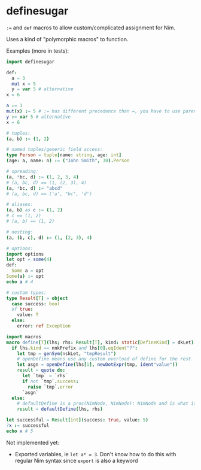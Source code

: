 # definesugar

`:=` and `def` macros to allow custom/complicated assignment for Nim.

Uses a kind of "polymorphic macros" to function.

Examples (more in tests):

```nim
import definesugar

def:
  a = 3
  mut x = 5
  y = var 5 # alternative
x = 6

a := 3
mut(x) := 5 # := has different precedence than =, you have to use parentheses
y := var 5 # alternative
x = 6

# tuples:
(a, b) := (1, 2)

# named tuples/generic field access:
type Person = tuple[name: string, age: int]
(age: a, name: n) := ("John Smith", 30).Person

# spreading:
(a, *bc, d) := (1, 2, 3, 4)
# (a, bc, d) == (1, (2, 3), 4)
(a, *bc, d) := "abcd"
# (a, bc, d) == ('a', "bc", 'd')

# aliases:
(a, b) as c := (1, 2)
# c == (1, 2)
# (a, b) == (1, 2)

# nesting:
(a, (b, c), d) := (1, (2, 3), 4)

# options:
import options
let opt = some(4)
def:
  Some a = opt
Some(a) := opt
echo a # 4

# custom types:
type Result[T] = object
  case success: bool
  of true:
    value: T
  else:
    error: ref Exception

import macros
macro define[T](lhs; rhs: Result[T], kind: static[DefineKind] = dkLet): untyped =
  if lhs.kind == nnkPrefix and lhs[0].eqIdent"?":
    let tmp = genSym(nskLet, "tmpResult")
    # openDefine means use any custom overload of define for the rest
    let asgn = openDefine(lhs[1], newDotExpr(tmp, ident"value"))
    result = quote do:
      let `tmp` = `rhs`
      if not `tmp`.success:
        raise `tmp`.error
      `asgn`
  else:
    # defaultDefine is a proc(NimNode, NimNode): NimNode and is what is applied by default if no overload is found
    result = defaultDefine(lhs, rhs)

let successful = Result[int](success: true, value: 5)
?x := successful
echo x # 5
```

Not implemented yet:

* Exported variables, ie `let a* = 3`. Don't know how to do this with regular Nim syntax since `export` is also a keyword
